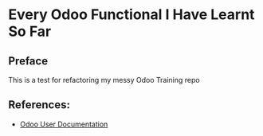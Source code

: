 <h1 id="every-odoo-functional-i-have-learnt-so-far">Every Odoo Functional I Have Learnt So Far</h1>
<h2 id="preface">Preface</h2>
<p>This is a test for refactoring my messy Odoo Training repo</p>
<h2 id="references">References:</h2>
<ul>
<li><a href="https://www.odoo.com/documentation/user/14.0/index.html">Odoo User Documentation</a></li>
</ul>
